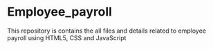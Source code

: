 # Employee_payroll
This repository is contains the all files and details related to employee payroll using HTML5, CSS and JavaScript
